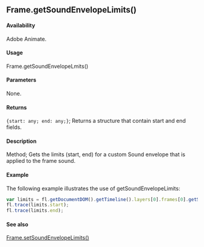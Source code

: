 ## Frame.getSoundEnvelopeLimits()

#### Availability

Adobe Animate.

#### Usage

Frame.getSoundEnvelopeLmits()

#### Parameters

None.

#### Returns

`{start: any; end: any;}`; Returns a structure that contain start and end fields.

#### Description

Method; Gets the limits (start, end) for a custom Sound envelope that is applied to the frame sound.

#### Example

The following example illustrates the use of getSoundEnvelopeLimits:

```javascript
var limits = fl.getDocumentDOM().getTimeline().layers[0].frames[0].getSoundEnvelopeLimits();
fl.trace(limits.start);
fl.trace(limits.end);
```

#### See also

[Frame.setSoundEnvelopeLimits()](../Frame_object/Frame28.md)
